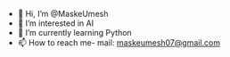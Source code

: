 - 👋 Hi, I’m @MaskeUmesh
- 👀 I’m interested in AI
- 🌱 I’m currently learning Python
- 📫 How to reach me- mail: maskeumesh07@gmail.com

